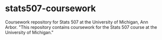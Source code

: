 # stats507-coursework
Coursework repository for Stats 507 at the University of Michigan, Ann Arbor.
"This repository contains coursework for the Stats 507 course at the University of Michigan." 
